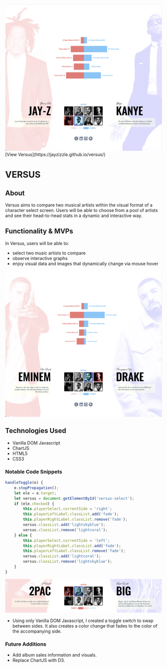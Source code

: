 <img src="src/images/ss01.png" alt="Versus">
[View Versus](https://jayzizzle.github.io/versus/)

# VERSUS

## About

Versus aims to compare two musical artists within the visual format of a character select screen. Users will be able to choose from a pool of artists and see their head-to-head stats in a dynamic and interactive way.

## Functionality & MVPs

In Versus, users will be able to:
* select two music artists to compare
* observe interactive graphs
* enjoy visual data and images that dynamically change via mouse hover

<img src="src/images/ss02.png" alt="Versus">

## Technologies Used
* Vanilla DOM Javascript
* ChartJS
* HTML5
* CSS3

### Notable Code Snippets

```javascript
handleToggle(e) {
    e.stopPropagation();
    let ele = e.target;
    let versus = document.getElementById('versus-select');
    if (ele.checked) {
        this.playerSelect.currentSide = 'right';
        this.playerLeftLabel.classList.add('fade');
        this.playerRightLabel.classList.remove('fade');
        versus.classList.add('lightskyblue');
        versus.classList.remove('lightcoral');
    } else {
        this.playerSelect.currentSide = 'left';
        this.playerRightLabel.classList.add('fade');
        this.playerLeftLabel.classList.remove('fade');
        versus.classList.add('lightcoral');
        versus.classList.remove('lightskyblue');
    }
}
```


<img src="src/images/ss00.png" alt="Artist Select">

* Using only Vanilla DOM Javascript, I created a toggle switch to swap between sides. It also creates a color change that fades to the color of the accompanying side.

### Future Additions

* Add album sales information and visuals.
* Replace ChartJS with D3.
